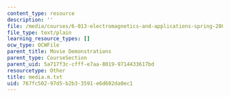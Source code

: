 ```yaml
---
content_type: resource
description: ''
file: /media/courses/6-013-electromagnetics-and-applications-spring-2009/767fc50297d5b2b33591e6d602da0ec1_media.m.txt
file_type: text/plain
learning_resource_types: []
ocw_type: OCWFile
parent_title: Movie Demonstrations
parent_type: CourseSection
parent_uid: 5a717f3c-cfff-e7aa-8019-9714433617bd
resourcetype: Other
title: media.m.txt
uid: 767fc502-97d5-b2b3-3591-e6d602da0ec1
---
```

